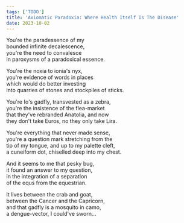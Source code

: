 ```yaml
---
tags: ['TODO']
title: 'Axiomatic Paradoxia: Where Health Itself Is The Disease'
date: 2023-10-02
---
```


You're the paradessence of my  
bounded infinite decalescence,  
you're the need to convalesce  
in paroxysms of a paradoxical essence.

You're the noxia to ionia's nyx,  
you're evidence of words in places  
which would do better investing  
into quarries of stones and stockpiles of sticks.

You're Io's gadfly, transvested as a zebra,  
you're the insistence of the flea-market  
that they've rebranded Anatolia, and now  
they don't take Euros, no they only take Lira.

You're everything that never made sense,  
you're a question mark stretching from the  
tip of my tongue, and up to my palette cleft,  
a cuneiform dot, chiselled deep into my chest.

And it seems to me that pesky bug,  
it found an answer to my question,  
in the integration of a separation  
of the equs from the equestrian.

It lives between the crab and goat,  
between the Cancer and the Capricorn,  
and that gadfly is a mosquito in camo,  
a dengue-vector, I could've sworn...
